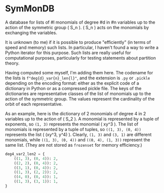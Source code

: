 # SymMonDB

A database for lists of #l monomials of degree #d in #n variables up to the action of the symmetric group \( S_n \). \( S_n \) acts on the monomials by exchanging the variables.

It is unknown (to me) if it is possible to produce "efficiently" (in terms of speed and memory) such lists. In particular, I haven't found a way to write a Python iterator for this purpose. Such lists are really useful for computational purposes, particularly for testing statements about partition theory.

Having computed some myself, I'm adding them here. The codename for the lists is `f"deg{d}_var{n}_len{l}"`, and the extension is `.py` or `.pickle` depending on the encoding format: either as the explicit code of a dictionary in Python or as a compressed pickle file. The keys of the dictionaries are representative classes of the list of monomials up to the action of the symmetric group. The values represent the cardinality of the orbit of each representative.

As an example, here is the dictionary of 2 monomials of degree 4 in 2 variables up to the action of \( S_2 \). A monomial is represented by a tuple of exponents, so `(1, 3)` represents the monomial \( xy^3 \). The list of monomials is represented by a tuple of tuples, so `((1, 3), (0, 4))` represents the list \( (xy^3, y^4) \). Clearly, `(1, 3)` and `(3, 1)` are different monomials, while `((1, 3), (0, 4))` and `((0, 4), (1, 3))` represent the same list. (They are not stored as `frozenset` for memory efficiency.)

```python
deg4_var2_len2 = {
    ((1, 3), (0, 4)): 2,
    ((2, 2), (0, 4)): 2,
    ((3, 1), (0, 4)): 2,
    ((1, 3), (2, 2)): 2,
    ((4, 0), (0, 4)): 1,
    ((1, 3), (3, 1)): 1,
}
